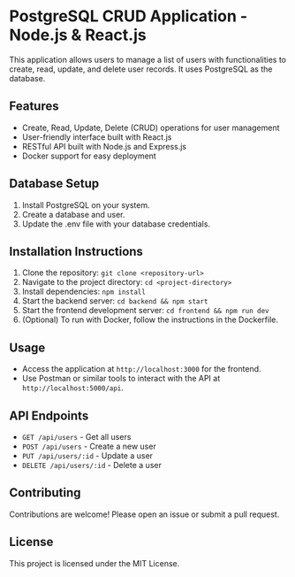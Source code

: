 # PostgreSQL CRUD Application - Node.js & React.js

This application allows users to manage a list of users with functionalities to create, read, update, and delete user records. It uses PostgreSQL as the database.

## Features
- Create, Read, Update, Delete (CRUD) operations for user management
- User-friendly interface built with React.js
- RESTful API built with Node.js and Express.js
- Docker support for easy deployment

## Database Setup
1. Install PostgreSQL on your system.
2. Create a database and user.
3. Update the .env file with your database credentials.

## Installation Instructions
1. Clone the repository: `git clone <repository-url>`
2. Navigate to the project directory: `cd <project-directory>`
3. Install dependencies: `npm install`
4. Start the backend server: `cd backend && npm start`
5. Start the frontend development server: `cd frontend && npm run dev`
6. (Optional) To run with Docker, follow the instructions in the Dockerfile.

## Usage
- Access the application at `http://localhost:3000` for the frontend.
- Use Postman or similar tools to interact with the API at `http://localhost:5000/api`.

## API Endpoints
- `GET /api/users` - Get all users
- `POST /api/users` - Create a new user
- `PUT /api/users/:id` - Update a user
- `DELETE /api/users/:id` - Delete a user

## Contributing
Contributions are welcome! Please open an issue or submit a pull request.

## License
This project is licensed under the MIT License.
